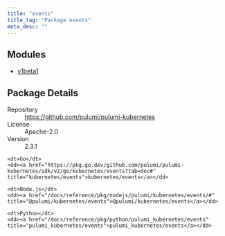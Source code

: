 ```yaml
---
title: "events"
title_tag: "Package events"
meta_desc: ""
---
```


<!-- WARNING: this file was generated by Pulumi Docs Generator. -->
<!-- Do not edit by hand unless you're certain you know what you are doing! -->



<h2 id="modules">Modules</h2>
<ul class="api">
    <li><a href="v1beta1/" title="v1beta1"><span class="symbol module"></span>v1beta1</a></li>
</ul>

<h2 id="package-details">Package Details</h2>
<dl class="package-details">
	<dt>Repository</dt>
	<dd><a href="https://github.com/pulumi/pulumi-kubernetes">https://github.com/pulumi/pulumi-kubernetes</a></dd>
	<dt>License</dt>
	<dd>Apache-2.0</dd>
	<dt>Version</dt>
	<dd>2.3.1</dd>
</dl>



<dl class="tabular">

    <dt>Go</dt>
    <dd><a href="https://pkg.go.dev/github.com/pulumi/pulumi-kubernetes/sdk/v2/go/kubernetes/events?tab=doc#" title="kubernetes/events">kubernetes/events</a></dd>

    <dt>Node.js</dt>
    <dd><a href="/docs/reference/pkg/nodejs/pulumi/kubernetes/events/#" title="@pulumi/kubernetes/events">@pulumi/kubernetes/events</a></dd>

    <dt>Python</dt>
    <dd><a href="/docs/reference/pkg/python/pulumi_kubernetes/events" title="pulumi_kubernetes/events">pulumi_kubernetes/events</a></dd>

</dl>

